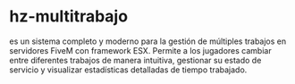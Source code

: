 # hz-multitrabajo
es un sistema completo y moderno para la gestión de múltiples trabajos en servidores FiveM con framework ESX. Permite a los jugadores cambiar entre diferentes trabajos de manera intuitiva, gestionar su estado de servicio y visualizar estadísticas detalladas de tiempo trabajado.
